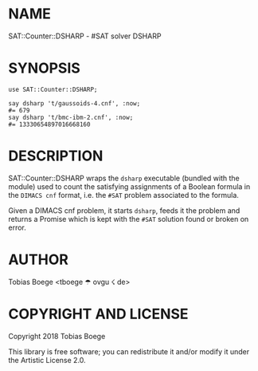 NAME
====

SAT::Counter::DSHARP - #SAT solver DSHARP

SYNOPSIS
========

``` perl6
use SAT::Counter::DSHARP;

say dsharp 't/gaussoids-4.cnf', :now;
#= 679
say dsharp 't/bmc-ibm-2.cnf', :now;
#= 13330654897016668160
```

DESCRIPTION
===========

SAT::Counter::DSHARP wraps the `dsharp` executable (bundled with the module) used to count the satisfying assignments of a Boolean formula in the `DIMACS cnf` format, i.e. the `#SAT` problem associated to the formula.

Given a DIMACS cnf problem, it starts `dsharp`, feeds it the problem and returns a Promise which is kept with the `#SAT` solution found or broken on error.

AUTHOR
======

Tobias Boege <tboege ☂ ovgu ☇ de>

COPYRIGHT AND LICENSE
=====================

Copyright 2018 Tobias Boege

This library is free software; you can redistribute it and/or modify it under the Artistic License 2.0.

